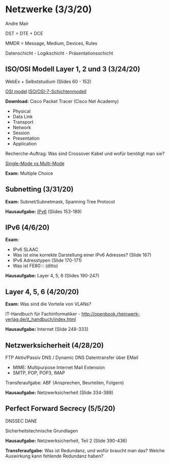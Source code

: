 # Netzwerke (3/3/20)

Andre Mair

DST = DTE + DCE

MMDR = Message, Medium, Devices, Rules

Datenschicht - Logikschicht - Präsentationsschicht

## ISO/OSI Modell Layer 1, 2 und 3 (3/24/20)

WebEx + Selbststudium (Slides 60 - 152)

[OSI model](https://en.wikipedia.org/wiki/OSI_model)
[ISO/OSI-7-Schichtenmodell](https://www.elektronik-kompendium.de/sites/kom/0301201.htm)

**Download:** Cisco Packet Tracer (Cisco Net Academy)

 - Physical 
 - Data Link 
 - Transport
 - Network
 - Session
 - Presentation
 - Application

Recherche-Auftrag: Was sind Crossover Kabel und wofür benötigt man sie?

[Single-Mode vs Multi-Mode](https://community.fs.com/blog/single-mode-cabling-cost-vs-multimode-cabling-cost.html)

**Exam:** Multiple Choice 

## Subnetting (3/31/20)

**Exam:** Subnet/Subnetmask, Spanning Tree Protocol

**Hausaufgabe:** [IPv6](https://tools.ietf.org/html/rfc2460) (Slides 153-189)

## IPv6 (4/6/20)

**Exam:** 
- IPv6 SLAAC
- Was ist eine korrekte Darstellung einer IPv6 Adresses? (Slide 167)
- IPv6 Adresstypen (Slide 170-171)
- Was ist FE80::: (ditto)

**Hausaufgabe:** Layer 4, 5, 6 (Slides 190-247)

## Layer 4, 5, 6 (4/20/20)

**Exam:** Was sind die Vorteile von VLANs?

IT-Handbuch für Fachinformatiker - http://openbook.rheinwerk-verlag.de/it_handbuch/index.html

**Hausaufgabe:** Internet (Slide 248-333)

## Netzwerksicherheit (4/28/20)

FTP Aktiv/Passiv
DNS / Dynamic DNS
Datentransfer über EMail
- MIME: Multipurpose Internet Mail Extension
- SMTP, POP, POP3, IMAP

Transferaufgabe: ABF (Ansprechen, Beurteilen, Folgern) 

**Hausaufgabe:** Netzwerksicherheit (Slide 334-389)

## Perfect Forward Secrecy (5/5/20)

DNSSEC
DANE

Sicherheitstechnische Grundlagen 

**Hausaufgabe:** Netzwerksicherheit, Teil 2 (Slide 390-436)

**Transferaufgabe:** Was ist Redundanz, und wofür braucht man das? Welche Auswirkung kann fehlende Redundanz haben?

<!--stackedit_data:
eyJoaXN0b3J5IjpbLTczNzQ0MjYyOSwxODEyNjk1NzU0LC0xMz
gzNzc3NjM3LDE0NTc5NDA3NywtMTU0NzI1MDQ3NiwtMzY5OTQ3
NjY5LC0xNTMxMzMwNjEwLC03NjYyNDk5MzcsMjEwMTAzNDMzMi
wtNjE1Mzg2MDY3LDMxMTY2MDc0NSwtMTQwMDY3MjkzMywtNTA4
MjY5MDc5LC0yNTkzNDkxMDgsLTE2MDY0MjI3NzksMTMwMDQ2MD
Y0OCw0NzEwODgwODksLTExNzIxNjU3OTksLTM4NDczOTE1OSwt
NDI2OTU0MjVdfQ==
-->